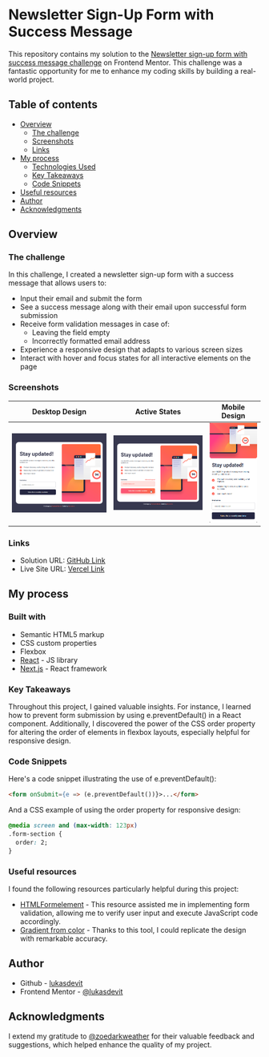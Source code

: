 # Newsletter Sign-Up Form with Success Message

This repository contains my solution to the [Newsletter sign-up form with success message challenge](https://www.frontendmentor.io/challenges/newsletter-signup-form-with-success-message-3FC1AZbNrv) on Frontend Mentor. This challenge was a fantastic opportunity for me to enhance my coding skills by building a real-world project. 

## Table of contents

- [Overview](#overview)
  - [The challenge](#the-challenge)
  - [Screenshots](#screenshots)
  - [Links](#links)
- [My process](#my-process)
  - [Technologies Used](#built-with)
  - [Key Takeaways](#key-takeaways)
  - [Code Snippets](#code-snippets)
- [Useful resources](#useful-resources)
- [Author](#author)
- [Acknowledgments](#acknowledgments)

## Overview

### The challenge
In this challenge, I created a newsletter sign-up form with a success message that allows users to:

- Input their email and submit the form
- See a success message along with their email upon successful form submission
- Receive form validation messages in case of:
  - Leaving the field empty
  - Incorrectly formatted email address
- Experience a responsive design that adapts to various screen sizes
- Interact with hover and focus states for all interactive elements on the page

### Screenshots
| Desktop Design         | Active States          | Mobile Design           |
| ---------------------- | ---------------------- | ------------------------|
| ![desktop](screenshot1.png) | ![active](screenshot2.png) | ![mobile](screenshot3.png)

### Links

- Solution URL: [GitHub Link](https://github.com/lukasdevit/newsletter-sign-up)
- Live Site URL: [Vercel Link](https://vercel.com/lukasdevit/newsletter-sign-up)

## My process

### Built with

- Semantic HTML5 markup
- CSS custom properties
- Flexbox
- [React](https://reactjs.org/) - JS library
- [Next.js](https://nextjs.org/) - React framework


### Key Takeaways
 Throughout this project, I gained valuable insights. For instance, I learned how to prevent form submission by using e.preventDefault() in a React component. Additionally, I discovered the power of the CSS order property for altering the order of elements in flexbox layouts, especially helpful for responsive design.

### Code Snippets
Here's a code snippet illustrating the use of e.preventDefault():
```html
<form onSubmit={e => (e.preventDefault())}>...</form>
```

And a CSS example of using the order property for responsive design:

```css
@media screen and (max-width: 123px)
.form-section {
  order: 2;
}
```

### Useful resources
I found the following resources particularly helpful during this project:

- [HTMLFormelement](https://developer.mozilla.org/en-US/docs/Web/API/HTMLFormElement) - This resource assisted me in implementing form validation, allowing me to verify user input and execute JavaScript code accordingly.
- [Gradient from color](https://color.adobe.com/pl/create/image-gradient) - Thanks to this tool, I could replicate the design with remarkable accuracy.

## Author
- Github - [lukasdevit](https://github.com/lukasdevit/newsletter-sign-up)
- Frontend Mentor - [@lukasdevit](https://www.frontendmentor.io/profile/lukasdevit)


## Acknowledgments

I extend my gratitude to [@zoedarkweather](https://www.frontendmentor.io/profile/zoedarkweather) for their valuable feedback and suggestions, which helped enhance the quality of my project.
